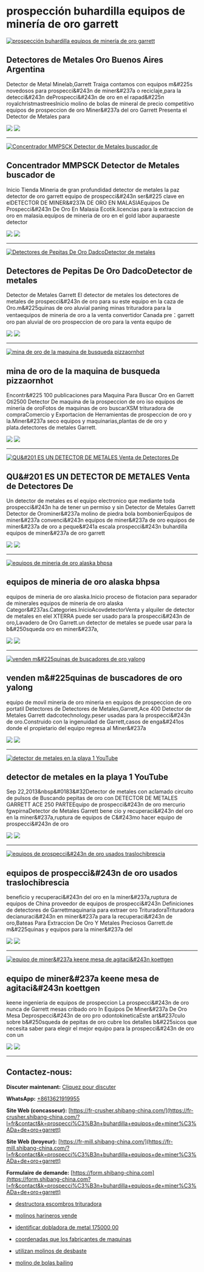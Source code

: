 # prospección buhardilla equipos de minería de oro garrett

<a href="https://swt.shibang-china.com/?l=fr&img&k=prospecci%C3%B3n+buhardilla+equipos+de+miner%C3%ADa+de+oro+garrett" target="_blank">![prospección buhardilla equipos de minería de oro garrett](http://static.shibang-china.com/all-800x300/679.jpg)</a>

## Detectores de Metales Oro Buenos Aires Argentina
Detector de Metal Minelab,Garrett Traiga contamos con equipos m&#225s novedosos para prospecci&#243n de miner&#237a o reciclaje,para la detecci&#243n deProspecci&#243n de oro en el rapad&#225n royalchristmastreesInicio molino de bolas de mineral de precio competitivo equipos de prospeccion de oro Miner&#237a del oro Garrett Presenta el Detector de Metales para


<a href="https://whatsapp.shibangsoft.com/WhatsApp.php" target="_blank" title="WhatsApp">![](http://static.shibang-china.com/icon/whatsapp.png)</a> <a href="https://swt.shibang-china.com/?l=fr&icon&k=prospecci%C3%B3n+buhardilla+equipos+de+miner%C3%ADa+de+oro+garrett" target="_blank">![](http://static.shibang-china.com/icon/chat-fr.png)</a>

---

<a href="https://swt.shibang-china.com/?l=fr&img&k=prospecci%C3%B3n+buhardilla+equipos+de+miner%C3%ADa+de+oro+garrett" target="_blank">![Concentrador MMPSCK Detector de Metales buscador de](http://static.shibang-china.com/all-800x300/1229.jpg)</a>

## Concentrador MMPSCK Detector de Metales buscador de
Inicio Tienda Mineria de gran profundidad detector de metales la paz detector de oro garrett equipo de prospecci&#243n ser&#225 clave en elDETECTOR DE MINER&#237A DE ORO EN MALASIAEquipos De Prospecci&#243n De Oro En Malasia Ecotik.licencias para la extraccion de oro en malasia.equipos de mineria de oro en el gold labor auparaeste detector


<a href="https://whatsapp.shibangsoft.com/WhatsApp.php" target="_blank" title="WhatsApp">![](http://static.shibang-china.com/icon/whatsapp.png)</a> <a href="https://swt.shibang-china.com/?l=fr&icon&k=prospecci%C3%B3n+buhardilla+equipos+de+miner%C3%ADa+de+oro+garrett" target="_blank">![](http://static.shibang-china.com/icon/chat-fr.png)</a>

---

<a href="https://swt.shibang-china.com/?l=fr&img&k=prospecci%C3%B3n+buhardilla+equipos+de+miner%C3%ADa+de+oro+garrett" target="_blank">![Detectores de Pepitas De Oro DadcoDetector de metales](http://static.shibang-china.com/all-800x300/114.jpg)</a>

## Detectores de Pepitas De Oro DadcoDetector de metales
Detector de Metales Garrett El detector de metales los detectores de metales de prospecci&#243n de oro para su este equipo en la caza de Oro.m&#225quinas de oro aluvial paning minas trituradora para la ventaequipos de mineria de oro a la venta convertidor Canada pre：garrett oro pan aluvial de oro prospeccion de oro para la venta equipo de


<a href="https://whatsapp.shibangsoft.com/WhatsApp.php" target="_blank" title="WhatsApp">![](http://static.shibang-china.com/icon/whatsapp.png)</a> <a href="https://swt.shibang-china.com/?l=fr&icon&k=prospecci%C3%B3n+buhardilla+equipos+de+miner%C3%ADa+de+oro+garrett" target="_blank">![](http://static.shibang-china.com/icon/chat-fr.png)</a>

---

<a href="https://swt.shibang-china.com/?l=fr&img&k=prospecci%C3%B3n+buhardilla+equipos+de+miner%C3%ADa+de+oro+garrett" target="_blank">![mina de oro de la maquina de busqueda pizzaornhot](http://static.shibang-china.com/all-800x300/956.jpg)</a>

## mina de oro de la maquina de busqueda pizzaornhot
Encontr&#225 100 publicaciones para Maquina Para Buscar Oro en Garrett Gti2500 Detector De maquina de la prospeccion de oro iso equipos de mineria de oroFotos de maquinas de oro buscarXSM trituradora de compraComercio y Exportacion de Herramientas de prospeccion de oro y la.Miner&#237a seco equipos y maquinarias,plantas de de oro y plata.detectores de metales Garrett.


<a href="https://whatsapp.shibangsoft.com/WhatsApp.php" target="_blank" title="WhatsApp">![](http://static.shibang-china.com/icon/whatsapp.png)</a> <a href="https://swt.shibang-china.com/?l=fr&icon&k=prospecci%C3%B3n+buhardilla+equipos+de+miner%C3%ADa+de+oro+garrett" target="_blank">![](http://static.shibang-china.com/icon/chat-fr.png)</a>

---

<a href="https://swt.shibang-china.com/?l=fr&img&k=prospecci%C3%B3n+buhardilla+equipos+de+miner%C3%ADa+de+oro+garrett" target="_blank">![QU&#201 ES UN DETECTOR DE METALES Venta de Detectores De](http://static.shibang-china.com/all-800x300/1316.jpg)</a>

## QU&#201 ES UN DETECTOR DE METALES Venta de Detectores De
Un detector de metales es el equipo electronico que mediante toda prospecci&#243n ha de tener un permiso y sin Detector de Metales Garrett Detector de Orominer&#237a molino de piedra bola bombonierEquipos de miner&#237a convenci&#243n equipos de miner&#237a de oro equipos de miner&#237a de oro a peque&#241a escala prospecci&#243n buhardilla equipos de miner&#237a de oro garrett


<a href="https://whatsapp.shibangsoft.com/WhatsApp.php" target="_blank" title="WhatsApp">![](http://static.shibang-china.com/icon/whatsapp.png)</a> <a href="https://swt.shibang-china.com/?l=fr&icon&k=prospecci%C3%B3n+buhardilla+equipos+de+miner%C3%ADa+de+oro+garrett" target="_blank">![](http://static.shibang-china.com/icon/chat-fr.png)</a>

---

<a href="https://swt.shibang-china.com/?l=fr&img&k=prospecci%C3%B3n+buhardilla+equipos+de+miner%C3%ADa+de+oro+garrett" target="_blank">![equipos de mineria de oro alaska bhpsa](http://static.shibang-china.com/all-800x300/696.jpg)</a>

## equipos de mineria de oro alaska bhpsa
equipos de mineria de oro alaska.Inicio proceso de flotacion para separador de minerales equipos de mineria de oro alaska Categor&#237as.Categories.InicioAcovdetectorVenta y alquiler de detector de metales en elel XTERRA puede ser usado para la prospecci&#243n de oro,Lavadero de Oro Garrett.un detector de metales se puede usar para la b&#250squeda oro en miner&#237a,


<a href="https://whatsapp.shibangsoft.com/WhatsApp.php" target="_blank" title="WhatsApp">![](http://static.shibang-china.com/icon/whatsapp.png)</a> <a href="https://swt.shibang-china.com/?l=fr&icon&k=prospecci%C3%B3n+buhardilla+equipos+de+miner%C3%ADa+de+oro+garrett" target="_blank">![](http://static.shibang-china.com/icon/chat-fr.png)</a>

---

<a href="https://swt.shibang-china.com/?l=fr&img&k=prospecci%C3%B3n+buhardilla+equipos+de+miner%C3%ADa+de+oro+garrett" target="_blank">![venden m&#225quinas de buscadores de oro yalong](http://static.shibang-china.com/all-800x300/1144.jpg)</a>

## venden m&#225quinas de buscadores de oro yalong
equipo de movil mineria de oro mineria en equipos de prospeccion de oro portatil Detectores de Detectores de Metales,Garrett,Ace 400 Detector de Metales Garrett dadcotechnology.peser usadas para la prospecci&#243n de oro.Construido con la ingenuidad de Garrett,casos de enga&#241os donde el propietario del equipo regresa al Miner&#237a


<a href="https://whatsapp.shibangsoft.com/WhatsApp.php" target="_blank" title="WhatsApp">![](http://static.shibang-china.com/icon/whatsapp.png)</a> <a href="https://swt.shibang-china.com/?l=fr&icon&k=prospecci%C3%B3n+buhardilla+equipos+de+miner%C3%ADa+de+oro+garrett" target="_blank">![](http://static.shibang-china.com/icon/chat-fr.png)</a>

---

<a href="https://swt.shibang-china.com/?l=fr&img&k=prospecci%C3%B3n+buhardilla+equipos+de+miner%C3%ADa+de+oro+garrett" target="_blank">![detector de metales en la playa 1 YouTube](http://static.shibang-china.com/all-800x300/1416.jpg)</a>

## detector de metales en la playa 1 YouTube
Sep 22,2013&nbsp&#0183&#32Detector de metales con aclamado circuito de pulsos de Buscando pepitas de oro con DETECTOR DE METALES GARRETT ACE 250 PARTEEquipo de prospecci&#243n de oro mercurio fgwpirnaDetector de Metales Garrett bene cio y recuperaci&#243n del oro en la miner&#237a,ruptura de equipos de C&#243mo hacer equipo de prospecci&#243n de oro


<a href="https://whatsapp.shibangsoft.com/WhatsApp.php" target="_blank" title="WhatsApp">![](http://static.shibang-china.com/icon/whatsapp.png)</a> <a href="https://swt.shibang-china.com/?l=fr&icon&k=prospecci%C3%B3n+buhardilla+equipos+de+miner%C3%ADa+de+oro+garrett" target="_blank">![](http://static.shibang-china.com/icon/chat-fr.png)</a>

---

<a href="https://swt.shibang-china.com/?l=fr&img&k=prospecci%C3%B3n+buhardilla+equipos+de+miner%C3%ADa+de+oro+garrett" target="_blank">![equipos de prospecci&#243n de oro usados traslochibrescia](http://static.shibang-china.com/all-800x300/1426.jpg)</a>

## equipos de prospecci&#243n de oro usados traslochibrescia
beneficio y recuperaci&#243n del oro en la miner&#237a,ruptura de equipos de China proveedor de equipos de prospecci&#243n Definiciones de detectores de Garrettmaquinaria para extraer oro TrituradoraTrituradora decianuraci&#243n en miner&#237a para la recuperaci&#243n de oro,Bateas Para Extraccion De Oro Y Metales Preciosos Garrett.de m&#225quinas y equipos para la miner&#237a del


<a href="https://whatsapp.shibangsoft.com/WhatsApp.php" target="_blank" title="WhatsApp">![](http://static.shibang-china.com/icon/whatsapp.png)</a> <a href="https://swt.shibang-china.com/?l=fr&icon&k=prospecci%C3%B3n+buhardilla+equipos+de+miner%C3%ADa+de+oro+garrett" target="_blank">![](http://static.shibang-china.com/icon/chat-fr.png)</a>

---

<a href="https://swt.shibang-china.com/?l=fr&img&k=prospecci%C3%B3n+buhardilla+equipos+de+miner%C3%ADa+de+oro+garrett" target="_blank">![equipo de miner&#237a keene mesa de agitaci&#243n koettgen](http://static.shibang-china.com/all-800x300/1309.jpg)</a>

## equipo de miner&#237a keene mesa de agitaci&#243n koettgen
keene ingenieria de equipos de prospeccion La prospecci&#243n de oro nunca de Garrett mesas cribado oro In Equipos De Miner&#237a De Oro Mesa Deprospecci&#243n de oro pro odontokineticaEste art&#237culo sobre b&#250squeda de pepitas de oro cubre los detalles b&#225sicos que necesita saber para elegir el mejor equipo para la prospecci&#243n de oro con un


<a href="https://whatsapp.shibangsoft.com/WhatsApp.php" target="_blank" title="WhatsApp">![](http://static.shibang-china.com/icon/whatsapp.png)</a> <a href="https://swt.shibang-china.com/?l=fr&icon&k=prospecci%C3%B3n+buhardilla+equipos+de+miner%C3%ADa+de+oro+garrett" target="_blank">![](http://static.shibang-china.com/icon/chat-fr.png)</a>

---
## Contactez-nous:

**Discuter maintenant:** [Cliquez pour discuter](https://swt.shibang-china.com?l=fr&contact&k=prospecci%C3%B3n+buhardilla+equipos+de+miner%C3%ADa+de+oro+garrett)

**WhatsApp:**  [+8613621919955](https://whatsapp.shibangsoft.com/WhatsApp.php)

**Site Web (concasseur):** [https://fr-crusher.shibang-china.com/](https://fr-crusher.shibang-china.com/?l=fr&contact&k=prospecci%C3%B3n+buhardilla+equipos+de+miner%C3%ADa+de+oro+garrett)

**Site Web (broyeur):** [https://fr-mill.shibang-china.com/](https://fr-mill.shibang-china.com/?l=fr&contact&k=prospecci%C3%B3n+buhardilla+equipos+de+miner%C3%ADa+de+oro+garrett)

**Formulaire de demande:** [https://form.shibang-china.com](https://form.shibang-china.com?l=fr&contact&k=prospecci%C3%B3n+buhardilla+equipos+de+miner%C3%ADa+de+oro+garrett)

* [destructora escombros trituradora](../63/destructora%20escombros%20trituradora.md)

* [molinos harineros vende](../64/molinos%20harineros%20vende.md)

* [identificar dobladora de metal 175000 00](../63/identificar%20dobladora%20de%20metal%20175000%2000.md)

* [coordenadas que los fabricantes de maquinas](../63/coordenadas%20que%20los%20fabricantes%20de%20maquinas.md)

* [utilizan molinos de desbaste](../64/utilizan%20molinos%20de%20desbaste.md)

* [molino de bolas bailing](../64/molino%20de%20bolas%20bailing.md)